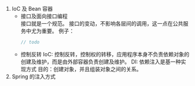 1. IoC 及 Bean 容器
	- 接口及面向接口编程  
	  接口就是一个规范。
	  接口的变动，不影响各层间的调用，这一点在公共服务中尤为重要。
	  例子：
	  ```JAVA
	  // todo
	  ```
	- 控制反转
	  IoC: 控制反转，控制权的转移，应用程序本身不负责依赖对象的创建及维护，而是由外部容器负责创建及维护。
	  DI: 依赖注入是基一种实现方式
	  目的：创建对象，并且组装对象之间的关系。
2. Spring 的注入方式